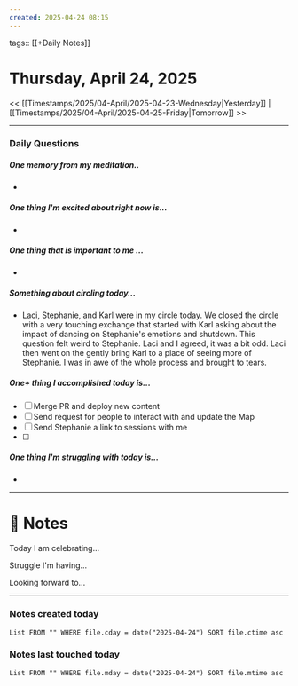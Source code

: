 ```yaml
---
created: 2025-04-24 08:15
---
```

tags:: [[+Daily Notes]]

# Thursday, April 24, 2025

<< [[Timestamps/2025/04-April/2025-04-23-Wednesday|Yesterday]] | [[Timestamps/2025/04-April/2025-04-25-Friday|Tomorrow]] >>

---
### Daily Questions
#####  One memory from my meditation..  
- 

#####  One thing I'm excited about right now is...
- 
##### One thing that is important to me ...
- 
##### Something about circling today...  
- Laci, Stephanie, and Karl were in my circle today. We closed the circle with a very touching exchange that started with Karl asking about the impact of dancing on Stephanie's emotions and shutdown. This question felt weird to Stephanie. Laci and I agreed, it was a bit odd. Laci then went on the gently bring Karl to a place of seeing more of Stephanie. I was in awe of the whole process and brought to tears. 
##### One+ thing I accomplished today is...
- [ ] Merge PR and deploy new content
- [ ] Send request for people to interact with and update the Map
- [ ] Send Stephanie a link to sessions with me
- [ ] 

##### One thing I'm struggling with today is...
- 

---
# 📝 Notes
Today I am celebrating...

Struggle I'm having...

Looking forward to...

---
### Notes created today
```dataview
List FROM "" WHERE file.cday = date("2025-04-24") SORT file.ctime asc
```

### Notes last touched today
```dataview
List FROM "" WHERE file.mday = date("2025-04-24") SORT file.mtime asc
```